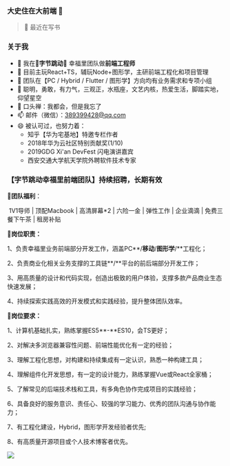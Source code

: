 ### 大史住在大前端 👋

> 💬 最近在写书

### 关于我

- 🔭 我在:musical_note:**字节跳动**:musical_note: 幸福里团队做**前端工程师**
- 🌱 目前主玩React+TS，辅玩Node+图形学，主研前端工程化和项目管理
- 👯 团队在【PC / Hybrid / Flutter / 图形学】方向均有业务需求和专项小组
- 🤔 聪明，勇敢，有力气，三观正，水瓶座，文艺内核，热爱生活，脚踏实地，仰望星空
- 💬 口头禅：我都会，但是我忘了
- 📫 邮件（微信）：389399428@qq.com 
- 😄  被认可过，也努力着：
  - 知乎【华为宅基地】特邀专栏作者
  - 2018年华为云社区特别贡献奖(1/10)
  - 2019GDG Xi'an DevFest 闪电演讲嘉宾
  - 西安交通大学航天学院外聘软件技术专家


### 【字节跳动幸福里前端团队】持续招聘，长期有效

:cake:**团队福利**：

​     1V1导师 | 顶配Macbook | 高清屏幕*2 | 六险一金 | 弹性工作 | 企业滴滴 | 免费三餐下午茶 | 租房补贴

:muscle:**岗位职责：**

1、负责幸福里业务前端部分开发工作，涵盖PC**/**移动**/**图形学**/**工程化；

2、负责商业化相关业务支撑的工具链**/**平台的前后端部分开发工作；

3、用高质量的设计和代码实现，创造出极致的用户体验，支撑多款产品商业生态快速发展；

4、持续探索实践高效的开发模式和实践经验，提升整体团队效率。

:baby: ​**岗位要求：**

1、计算机基础扎实，熟练掌握ES5**-**ES10，会TS更好；

2、对解决多浏览器兼容性问题、前端性能优化有一定的经验；

3、理解工程化思想，对构建和持续集成有一定认识，熟悉一种构建工具；

4、理解组件化开发思想，有一定的设计能力，熟练掌握Vue或React全家桶；

5、了解常见的后端技术栈和工具，有多角色协作完成项目的实践经验；

6、具备良好的服务意识、责任心、较强的学习能力、优秀的团队沟通与协作能力；

7、有工程化建设，Hybrid，图形学开发经验者优先;

8、有高质量开源项目或个人技术博客者优先。

<a href="https://github.com/dashnowords/blogs">
<img align="center" src="https://github-readme-stats.vercel.app/api?username=dashnowords&show_icons=true&theme=buefy" /></a>

